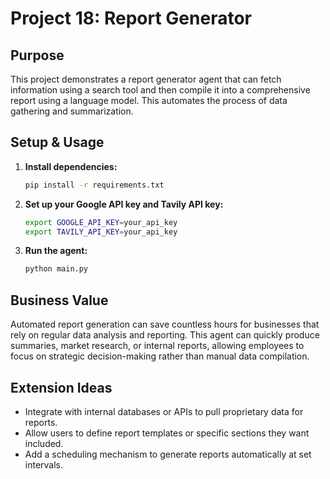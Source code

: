 # Project 18: Report Generator

## Purpose
This project demonstrates a report generator agent that can fetch information using a search tool and then compile it into a comprehensive report using a language model. This automates the process of data gathering and summarization.

## Setup & Usage
1.  **Install dependencies:**
    ```bash
    pip install -r requirements.txt
    ```
2.  **Set up your Google API key and Tavily API key:**
    ```bash
    export GOOGLE_API_KEY=your_api_key
    export TAVILY_API_KEY=your_api_key
    ```
3.  **Run the agent:**
    ```bash
    python main.py
    ```

## Business Value
Automated report generation can save countless hours for businesses that rely on regular data analysis and reporting. This agent can quickly produce summaries, market research, or internal reports, allowing employees to focus on strategic decision-making rather than manual data compilation.

## Extension Ideas
*   Integrate with internal databases or APIs to pull proprietary data for reports.
*   Allow users to define report templates or specific sections they want included.
*   Add a scheduling mechanism to generate reports automatically at set intervals.
